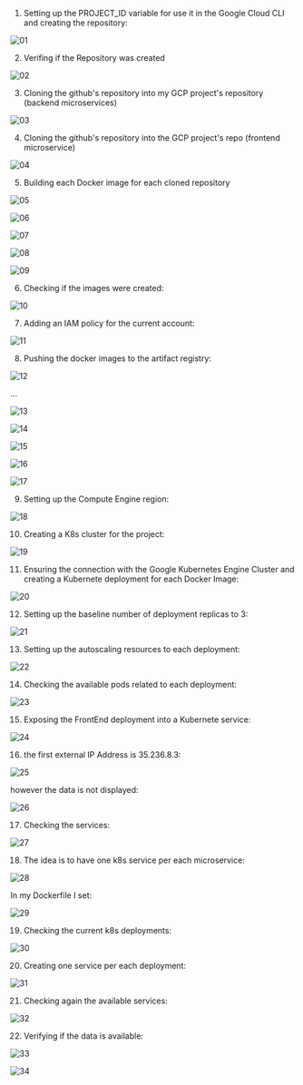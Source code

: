 1. Setting up the PROJECT_ID variable for use it in the Google Cloud CLI and creating the repository:

![01](./img/01.png)

2. Verifing if the Repository was created

![02](./img/02.png)

3. Cloning the github's repository into my GCP project's repository (backend microservices)

![03](./img/03.png)

4. Cloning the github's repository into the GCP project's repo (frontend microservice)

![04](./img/04.png)

5. Building each Docker image for each cloned repository

![05](./img/05.png)

![06](./img/06.png)

![07](./img/07.png)

![08](./img/08.png)

![09](./img/09.png)

6. Checking if the images were created:

![10](./img/10.png)

7. Adding an IAM policy for the current account:

![11](./img/11.png)

8. Pushing the docker images to the artifact registry:

![12](./img/12.png)

...

![13](./img/13.png)

![14](./img/14.png)

![15](./img/15.png)

![16](./img/16.png)

![17](./img/17.png)

9. Setting up the Compute Engine region:

![18](./img/18.png)

10. Creating a K8s cluster for the project:

![19](./img/19.png)

11. Ensuring the connection with the Google Kubernetes Engine Cluster and creating a Kubernete deployment for each Docker Image:

![20](./img/20.png)

12. Setting up the baseline number of deployment replicas to 3:

![21](./img/21.png)

13. Setting up the autoscaling resources to each deployment:

![22](./img/22.png)

14. Checking the available pods related to each deployment:

![23](./img/23.png)

15. Exposing the FrontEnd deployment into a Kubernete service:

![24](./img/24.png)

16. the first external IP Address is 35.236.8.3:

![25](./img/25.png)

however the data is not displayed:

![26](./img/26.png)

17. Checking the services:

![27](./img/27.png)

18. The idea is to have one k8s service per each microservice:

![28](./img/28.png)

In my Dockerfile I set:

![29](./img/29.png)

19. Checking the current k8s deployments: 

![30](./img/30.png)

20. Creating one service per each deployment:

![31](./img/31.png)

21. Checking again the available services:

![32](./img/32.png)

22. Verifying if the data is available:

![33](./img/33.png)

![34](./img/34.png)
